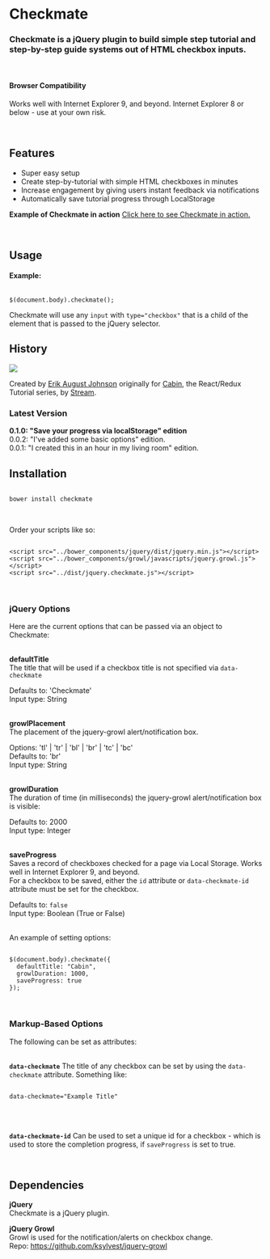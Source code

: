 <h1>Checkmate</h1>

<h3>Checkmate is a jQuery plugin to build simple step tutorial and step-by-step guide systems out of HTML checkbox inputs.</h3>

<br />
<h4>Browser Compatibility</h4>
<p>Works well with Internet Explorer 9, and beyond. Internet Explorer 8 or below - use at your own risk.</p>

<br />
<h2>Features</h2>

<ul>
<li>Super easy setup</li>
<li>Create step-by-tutorial with simple HTML checkboxes in minutes</li>
<li>Increase engagement by giving users instant feedback via notifications</li>
<li>Automatically save tutorial progress through LocalStorage</li>
</ul>

<strong>Example of Checkmate in action</strong> <a href="http://blog.getstream.io/cabin-react-redux-example-app-introduction/" target="_blank">Click here to see Checkmate in action.</a>

<br />
<h2>Usage</h2>

<h4>Example:</h4>

<pre><code>
$(document.body).checkmate();
</code></pre>

Checkmate will use any <code>input</code> with <code>type="checkbox"</code> that is a child of the element that is 
passed to the jQuery selector.

<h2>History</h2>

<img src="http://blog.getstream.io/wp-content/uploads/2016/06/Stream-Blue-Logo-.png" />

Created by <a href="http://www.erikaugust.com" target="_blank">Erik August Johnson</a> originally for <a href="http://cabin.getstream.io" target="_blank">Cabin</a>, the React/Redux Tutorial series, by <a href="https://getstream.io" target="_blank">Stream</a>.

<h3>Latest Version</h3>
<strong>0.1.0: "Save your progress via localStorage" edition</strong><br />
0.0.2: "I've added some basic options" edition.<br />
0.0.1: "I created this in an hour in my living room" edition.

<br />
<h2>Installation</h2>

<pre><code>
bower install checkmate
</code></pre>
<br />

Order your scripts like so:
<pre><code>
&lt;script src="../bower_components/jquery/dist/jquery.min.js">&lt;/script>
&lt;script src="../bower_components/growl/javascripts/jquery.growl.js">&lt;/script>
&lt;script src="../dist/jquery.checkmate.js">&lt;/script>
</code></pre>


<br />
<h3>jQuery Options</h3>

Here are the current options that can be passed via an object to Checkmate:

<br />
<strong>defaultTitle</strong><br />
The title that will be used if a checkbox title is not specified via <code>data-checkmate</code><br />

Defaults to: 'Checkmate'<br />
Input type: String<br />

<br />
<strong>growlPlacement</strong><br />
The placement of the jquery-growl alert/notification box.<br />

Options: 'tl' | 'tr' | 'bl' | 'br' | 'tc' | 'bc'<br />
Defaults to: 'br'<br />
Input type: String<br />

<br />
<strong>growlDuration</strong><br />
The duration of time (in milliseconds) the jquery-growl alert/notification box is visible:<br />

Defaults to: 2000<br />
Input type: Integer<br />

<br />
<strong>saveProgress</strong></br />
Saves a record of checkboxes checked for a page via Local Storage. Works well in Internet Explorer 9, and beyond.

<br />
For a checkbox to be saved, either the <code>id</code> attribute or <code>data-checkmate-id</code> attribute must be set for the checkbox.<br />

Defaults to: <code>false</code><br />
Input type: Boolean (True or False)<br />

<br />
An example of setting options:
<pre><code>
$(document.body).checkmate({
  defaultTitle: "Cabin",
  growlDuration: 1000,
  saveProgress: true
});
</code></pre>


<br />
<h3>Markup-Based Options</h3>

The following can be set as attributes:

<br />
<strong><code>data-checkmate</code></strong>
The title of any checkbox can be set by using the <code>data-checkmate</code> attribute. Something like:

<pre><code>
data-checkmate="Example Title"
</code></pre>

<br /><br />

<strong><code>data-checkmate-id</code></strong>
Can be used to set a unique id for a checkbox - which is used to store the completion progress, if <code>saveProgress</code> is set to true.

<br />
<h2>Dependencies</h2>

<strong>jQuery</strong><br />
Checkmate is a jQuery plugin.

<strong>jQuery Growl</strong><br />
Growl is used for the notification/alerts on checkbox change.<br />
Repo: https://github.com/ksylvest/jquery-growl